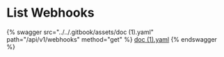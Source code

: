 # List Webhooks

{% swagger src="../../.gitbook/assets/doc (1).yaml" path="/api/v1/webhooks" method="get" %}
[doc (1).yaml](<../../.gitbook/assets/doc (1).yaml>)
{% endswagger %}
